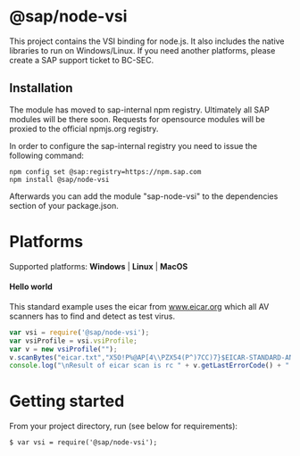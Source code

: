 @sap/node-vsi
=============

This project contains the VSI binding for node.js. It also includes the native libraries to run on Windows/Linux.
If you need another platforms, please create a SAP support ticket to BC-SEC.

## Installation
The module has moved to sap-internal npm registry. Ultimately all SAP modules will be there soon. Requests for opensource modules will be proxied to the official npmjs.org registry.

In order to configure the sap-internal registry you need to issue the following command:

```
npm config set @sap:registry=https://npm.sap.com
npm install @sap/node-vsi
```

Afterwards you can add the module "sap-node-vsi" to the dependencies section of your package.json.

# Platforms

Supported platforms: **Windows** | **Linux** | **MacOS**

#### Hello world

This standard example uses the eicar from www.eicar.org which all AV scanners has to find and detect as test virus.

```javascript
var vsi = require('@sap/node-vsi');
var vsiProfile = vsi.vsiProfile;
var v = new vsiProfile("");
v.scanBytes("eicar.txt","X5O!P%@AP[4\\PZX54(P^)7CC)7}$EICAR-STANDARD-ANTIVIRUS-TEST-FILE!$H+H*", 68);
console.log("\nResult of eicar scan is rc " + v.getLastErrorCode() + " (" + v.getScanErrorName() + ") with error message: \n" + v.getLastError() + "\n" );
```

# Getting started

From your project directory, run (see below for requirements):

```
$ var vsi = require('@sap/node-vsi');
```


